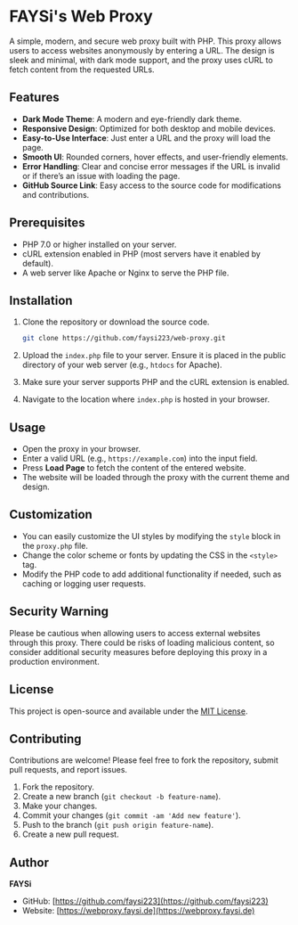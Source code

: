 # FAYSi's Web Proxy

A simple, modern, and secure web proxy built with PHP. This proxy allows users to access websites anonymously by entering a URL. The design is sleek and minimal, with dark mode support, and the proxy uses cURL to fetch content from the requested URLs.

## Features

- **Dark Mode Theme**: A modern and eye-friendly dark theme.
- **Responsive Design**: Optimized for both desktop and mobile devices.
- **Easy-to-Use Interface**: Just enter a URL and the proxy will load the page.
- **Smooth UI**: Rounded corners, hover effects, and user-friendly elements.
- **Error Handling**: Clear and concise error messages if the URL is invalid or if there’s an issue with loading the page.
- **GitHub Source Link**: Easy access to the source code for modifications and contributions.

## Prerequisites

- PHP 7.0 or higher installed on your server.
- cURL extension enabled in PHP (most servers have it enabled by default).
- A web server like Apache or Nginx to serve the PHP file.

## Installation

1. Clone the repository or download the source code.

    ```bash
    git clone https://github.com/faysi223/web-proxy.git
    ```

2. Upload the `index.php` file to your server. Ensure it is placed in the public directory of your web server (e.g., `htdocs` for Apache).
   
3. Make sure your server supports PHP and the cURL extension is enabled.

4. Navigate to the location where `index.php` is hosted in your browser.

## Usage

- Open the proxy in your browser.
- Enter a valid URL (e.g., `https://example.com`) into the input field.
- Press **Load Page** to fetch the content of the entered website.
- The website will be loaded through the proxy with the current theme and design.

## Customization

- You can easily customize the UI styles by modifying the `style` block in the `proxy.php` file.
- Change the color scheme or fonts by updating the CSS in the `<style>` tag.
- Modify the PHP code to add additional functionality if needed, such as caching or logging user requests.

## Security Warning

Please be cautious when allowing users to access external websites through this proxy. There could be risks of loading malicious content, so consider additional security measures before deploying this proxy in a production environment.

## License

This project is open-source and available under the [MIT License](LICENSE).

## Contributing

Contributions are welcome! Please feel free to fork the repository, submit pull requests, and report issues.

1. Fork the repository.
2. Create a new branch (`git checkout -b feature-name`).
3. Make your changes.
4. Commit your changes (`git commit -am 'Add new feature'`).
5. Push to the branch (`git push origin feature-name`).
6. Create a new pull request.

## Author

**FAYSi**  
- GitHub: [https://github.com/faysi223](https://github.com/faysi223)
- Website: [https://webproxy.faysi.de](https://webproxy.faysi.de)
